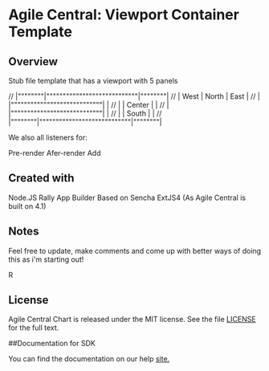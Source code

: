 Agile Central: Viewport Container Template
=========================

## Overview
Stub file template that has a viewport with 5 panels

// |""""""""|""""""""""""""""""""""""""""|""""""""|
// | West   | North                      | East   |
// |        |""""""""""""""""""""""""""""|        |
// |        | Center                     |        |
// |        |""""""""""""""""""""""""""""|        |
// |        | South                      |        |
// |""""""""|""""""""""""""""""""""""""""|""""""""|

We also all listeners for:

Pre-render
Afer-render
Add

## Created with
Node.JS
Rally App Builder
Based on Sencha ExtJS4 (As Agile Central is built on 4.1)

## Notes
Feel free to update, make comments and come up with better ways of doing this as i'm starting out!

R

## License

Agile Central Chart is released under the MIT license.  See the file [LICENSE](./LICENSE) for the full text.

##Documentation for SDK

You can find the documentation on our help [site.](https://help.rallydev.com/apps/2.1/doc/)
